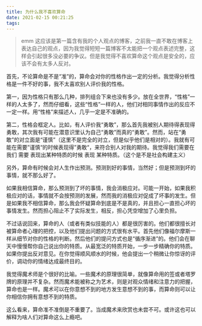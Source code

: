 ```yaml
---
title: 为什么我不喜欢算命
date: 2021-02-15 00:21:25
tags:
---
```


> emm 这应该是第一篇含有我的个人观点的博客，之前我一直不敢在博客上表达自己的观点，因为我觉得短短一篇博客不太能把一个观点表述完整，这样会引起很多没必要的争议。但是我觉得不喜欢算命这个观点是安全的，应该不会有太多人反对。



首先，不论算命是不是“准”的，算命会对你的性格作出一定的分析。我觉得分析性格是一件不好的事，我不太喜欢别人评价我的性格。



第一，因为性格只有那么几种，排列组合下来也没有多少。放在全世界，“性格”一样的人太多了，然而仔细看，这些“性格”一样的人，他们对相同事情作出的反应不一定一样。用“性格”来描述人，几乎一定是不准确的。

第二，性格会框定人。比如，有人评价我“勇敢”，那么首先我被别人期待得表现得勇敢，其次我有可能在潜意识里认为自己“勇敢”而真的“勇敢”。然而，站在“勇敢”的对立面是“谨慎”（这里不是完全的对立，但是似乎他们是相对的）。我就有可能在需要”谨慎“的时候表现得”勇敢“，来符合别人对我的期待。我觉得我们需要在我们 需要 表现出某种特质的时候 表现 某种特质。（这个是不是社会构建主义）



另外，算命有时候会对人生作出预测。预测到好的事情，当然好；但是预测到坏的事情，就不那么好了。



如果我相信算命，那么预测到了坏的事情，我会消极应对。可能一开始，如果我积极应对的话，事情就不会按预测的发展，然而我的消极应对促成了坏事的发生。但是如果我不相信算命，那么我会怀疑算命到底是不是真的，并且担心一直担心坏的事情发生。然而担心阻止不了实际发生，相反，担心凭空增加了心里负担。



不过话说回来，算命的人（或者有类似技能的人）都是很厉害的。他们都很擅长对被算命者心理的把控，以及他们提出问题的方式很有水平。首先他们像福尔摩斯一样从细节对你的性格的判断。然后他们的提问方式也是“循序渐进”的。他们会在聊天中慢慢帮你自己说出你的特质。从最宽泛的特质开始，一步一步精确你的特质。如果你提出反对意见。在你觉得顺风顺水的时候，他会提出一个稍微让你惊讶的评价，调动你的情绪达成最终目的。

我觉得魔术师是个很好的比喻。一些魔术的原理很简单，就像算命用的签或者塔罗牌的原理并不复杂。然而魔术能被称之为艺术，则是对观众情绪和注意力的把握，算命也是一样。魔术可以在你意想不到的地方发生意想不到的事，而算命则可以让你相信你拥有意想不到的特质。



这么看来，算命准不准倒是不重要了。当成魔术来欣赏也未尝不可。或许这也可以解释为啥人们对算命这么上瘾吧。